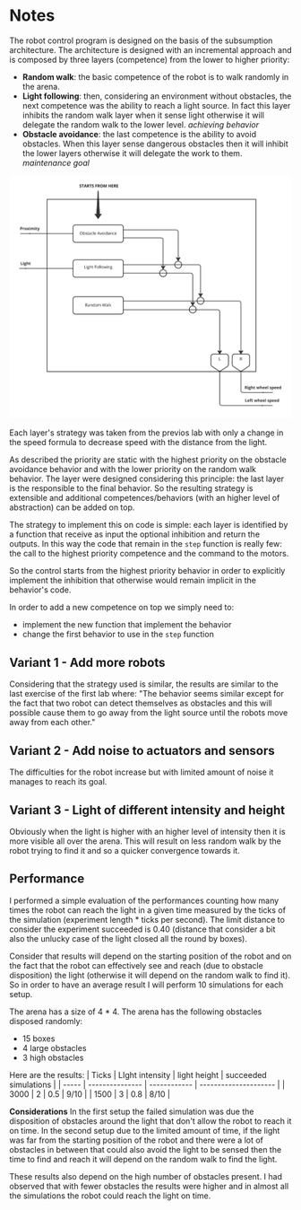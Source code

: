 # Notes
The robot control program is designed on the basis of the subsumption architecture.
The architecture is designed with an incremental approach and is composed by three layers (competence) from the lower to higher priority:

- **Random walk**: the basic competence of the robot is to walk randomly in the arena.
- **Light following**: then, considering an environment without obstacles, the next competence was the ability to reach a light source. In fact this layer inhibits the random walk layer when it sense light otherwise it will delegate the random walk to the lower level.  *achieving behavior*
- **Obstacle avoidance**: the last competence is the ability to avoid obstacles. When this layer sense dangerous obstacles then it will inhibit the lower layers otherwise it will delegate the work to them. *maintenance goal*

![](arch.jpg)

Each layer's strategy was taken from the previos lab with only a change in the speed formula to decrease speed with the distance from the light.

As described the priority are static with the highest priority on the obstacle avoidance behavior and with the lower priority on the random walk behavior.
The layer were designed considering this principle: the last layer is the responsible to the final behavior. So the resulting strategy is extensible and additional competences/behaviors (with an higher level of abstraction) can be added on top.

The strategy to implement this on code is simple: each layer is identified by a function that receive as input the optional inhibition and return the outputs. In this way the code that remain in the ``step`` function is really few: the call to the highest priority competence and the command to the motors.

So the control starts from the highest priority behavior in order to explicitly implement the inhibition that otherwise would remain implicit in the behavior's code.

In order to add a new competence on top we simply need to:

- implement the new function that implement the behavior
- change the first behavior to use in the ``step`` function


## Variant 1 - Add more robots
Considering that the strategy used is similar, the results are similar to the last exercise of the first lab where: "The behavior seems similar except for the fact that two robot can detect themselves as obstacles and this will possible cause them to go away from the light source until the robots move away from each other."

## Variant 2 - Add noise to actuators and sensors
The difficulties for the robot increase but with limited amount of noise it manages to reach its goal.

## Variant 3 - Light of different intensity and height
Obviously when the light is higher with an higher level of intensity then it is more visible all over the arena. This will result on less random walk by the robot trying to find it and so a quicker convergence towards it.

## Performance
I performed a simple evaluation of the performances counting how many times the robot can reach the light in a given time measured by the ticks of the simulation (experiment length * ticks per second). The limit distance to consider the experiment succeeded is 0.40 (distance that consider a bit also the unlucky case of the light closed all the round by boxes).

Consider that results will depend on the starting position of the robot and on the fact that the robot can effectively see and reach (due to obstacle disposition) the light (otherwise it will depend on the random walk to find it). 
So in order to have an average result I will perform 10 simulations for each setup.

The arena has a size of 4 * 4.
The arena has the following obstacles disposed randomly:

- 15 boxes
- 4 large obstacles
- 3 high obstacles

Here are the results:
| Ticks | LIght intensity | light height | succeeded simulations |
| ----- | --------------- | ------------ | --------------------- |
| 3000  | 2               | 0.5          | 9/10                  |
| 1500  | 3               | 0.8          | 8/10                  |

**Considerations**
In the first setup the failed simulation was due the disposition of obstacles around the light that don't allow the robot to reach it on time.
In the second setup due to the limited amount of time, if the light was far from the starting position of the robot and there were a lot of obstacles in between that could also avoid the light to be sensed then the time to find and reach it will depend on the random walk to find the light.

These results also depend on the high number of obstacles present.
I had observed that with fewer obstacles the results were higher and in almost all the simulations the robot could reach the light on time.
